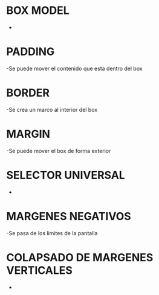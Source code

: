 # BOX MODEL
-

# PADDING
-Se puede mover el contenido que esta dentro del box

# BORDER
-Se crea un marco al interior del box

# MARGIN
-Se puede mover el box de forma exterior

# SELECTOR UNIVERSAL
- 

# MARGENES NEGATIVOS
-Se pasa de los limites de la pantalla

# COLAPSADO DE MARGENES VERTICALES
-

